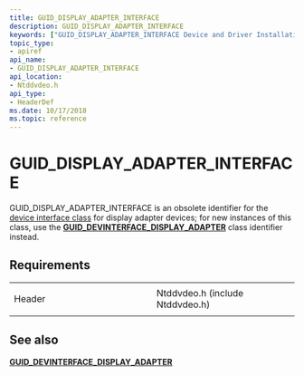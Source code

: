 ```yaml
---
title: GUID_DISPLAY_ADAPTER_INTERFACE
description: GUID_DISPLAY_ADAPTER_INTERFACE
keywords: ["GUID_DISPLAY_ADAPTER_INTERFACE Device and Driver Installation"]
topic_type:
- apiref
api_name:
- GUID_DISPLAY_ADAPTER_INTERFACE
api_location:
- Ntddvdeo.h
api_type:
- HeaderDef
ms.date: 10/17/2018
ms.topic: reference
---
```


# GUID_DISPLAY_ADAPTER_INTERFACE


GUID_DISPLAY_ADAPTER_INTERFACE is an obsolete identifier for the [device interface class](./overview-of-device-interface-classes.md) for display adapter devices; for new instances of this class, use the [**GUID_DEVINTERFACE_DISPLAY_ADAPTER**](guid-devinterface-display-adapter.md) class identifier instead.

## Requirements

<table>
<colgroup>
<col width="50%" />
<col width="50%" />
</colgroup>
<tbody>
<tr class="odd">
<td align="left"><p>Header</p></td>
<td align="left">Ntddvdeo.h (include Ntddvdeo.h)</td>
</tr>
</tbody>
</table>

## See also


[**GUID_DEVINTERFACE_DISPLAY_ADAPTER**](guid-devinterface-display-adapter.md)

 

